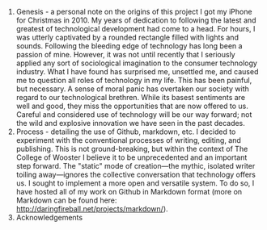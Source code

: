 1. Genesis - a personal note on the origins of this project
I got my iPhone for Christmas in 2010. My years of dedication to following the latest and greatest of technological development had come to a head. For hours, I was utterly captivated by a rounded rectangle filled with lights and sounds.
	Following the bleeding edge of technology has long been a passion of mine. However, it was not until recently that I seriously applied any sort of sociological imagination to the consumer technology industry. What I have found has surprised me, unsettled me, and caused me to question all roles of technology in my life. This has been painful, but necessary. 
	A sense of moral panic has overtaken our society with regard to our technological brethren. While its basest sentiments are well and good, they miss the opportunities that are now offered to us. Careful and considered use of technology will be our way forward; not the wild and explosive innovation we have seen in the past decades.
2. Process - detailing the use of Github, markdown, etc.
I decided to experiment with the conventional processes of writing, editing, and publishing. This is not ground-breaking, but within the context of The College of Wooster I believe it to be unprecedented and an important step forward. The "static" mode of creation—the mythic, isolated writer toiling away—ignores the collective conversation that technology offers us. I sought to implement a more open and versatile system.
	To do so, I have hosted all of my work on Github in Markdown format (more on Markdown can be found here: http://daringfireball.net/projects/markdown/).
3. Acknowledgements